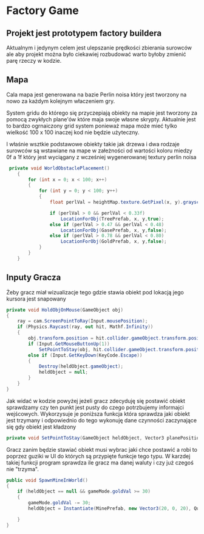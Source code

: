 # Factory Game
## Projekt jest prototypem factory buildera
Aktualnym i jedynym celem jest ulepszanie prędkości zbierania surowców
ale aby projekt można było ciekawiej rozbudować warto byłoby zmienić parę
rzeczy w kodzie.
## Mapa
Cala mapa jest generowana na bazie Perlin noisa który jest tworzony na nowo
za każdym kolejnym właczeniem gry.



System gridu do którego się przyczepiają obiekty na mapie jest tworzony
za pomocą zwykłych plane'ów które maja swoje własne skrypty.
Aktualnie jest to bardzo ogrnaiczony grid system ponieważ
mapa może mieć tylko wielkość 
100 x 100 inaczej kod nie będzie
użyteczny.


I właśnie wsztkie podstawowe obiekty takie jak drzewa i dwa rodzaje surowców są
wstawiane na mape w załeżności od wartości koloru miedzy 
0f a 1f który jest wyciągany
z wcześniej wygenerowanej textury perlin noisa
```csharp
 private void WorldObstaclePlacement()
    {
        for (int x = 0; x < 100; x++)
        {
            for (int y = 0; y < 100; y++)
            {
                float perlVal = heightMap.texture.GetPixel(x, y).grayscale;

                if (perlVal > 0 && perlVal < 0.33f)
                    LocationForObj(TreePrefab, x, y,true);
                else if (perlVal > 0.47 && perlVal < 0.48)
                    LocationForObj(GasePrefab, x, y,false);
                else if (perlVal > 0.78 && perlVal < 0.80)
                    LocationForObj(GoldPrefab, x, y,false);
            }
        }
    }
```

## Inputy Gracza

Żeby gracz miał wizualizacje tego gdzie stawia obiekt
pod lokacją jego kursora jest snapowany 

```csharp
private void HoldObjOnMouse(GameObject obj)
{
    ray = cam.ScreenPointToRay(Input.mousePosition);
    if (Physics.Raycast(ray, out hit, Mathf.Infinity))
    {
        obj.transform.position = hit.collider.gameObject.transform.position;
        if (Input.GetMouseButtonUp(1))
            SetPointToStay(obj, hit.collider.gameObject.transform.position);
        else if (Input.GetKeyDown(KeyCode.Escape))
        {
            Destroy(heldObject.gameObject);
            heldObject = null;
        }
    }
}
```
Jak widać w kodzie powyżej jeżeli gracz zdecyduję się postawić obiekt
sprawdzamy czy ten punkt jest pusty do czego potrzbujemy informajci wejścowych.
Wykorzysuje je poniższa funkcja która sprawdza jaki obiekt jest trzymany
i odpowiednio do tego wykonuję dane czynności zaczynające się gdy obiekt jest
kładzony

```csharp
private void SetPointToStay(GameObject heldObject, Vector3 planePosition);
```

Gracz zanim będzie stawiać obiekt musi wybrac jaki chce
postawić a robi to poprzez guziki w UI do których 
są przypięte funkcje tego typu. W karzdej takiej 
funkcji program sprawdza ile gracz ma danej waluty
i czy już czegoś nie "trzyma".

```csharp
public void SpawnMineInWorld()
{
    if (heldObject == null && gameMode.goldVal >= 30)
    {
        gameMode.goldVal -= 30;
        heldObject = Instantiate(MinePrefab, new Vector3(20, 0, 20), Quaternion.identity);

    }
}
```







 
